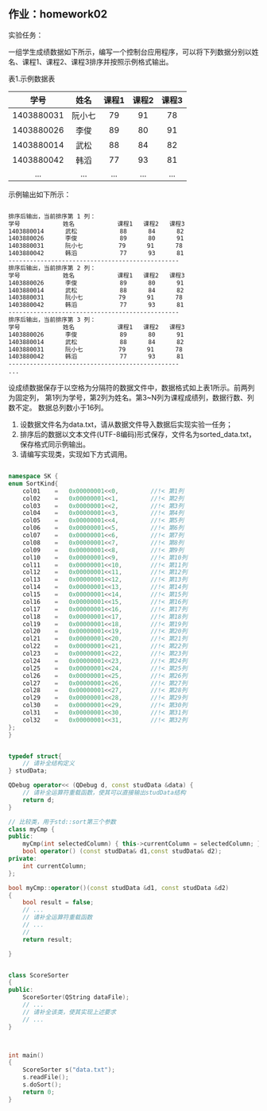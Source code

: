 ## 作业：homework02 

实验任务：

一组学生成绩数据如下所示，编写一个控制台应用程序，可以将下列数据分别以姓名、课程1、课程2、课程3排序并按照示例格式输出。

表1.示例数据表

| 学号     |姓名  |课程1|课程2|课程3|
|:--------:|:----:|:---:|:---:|:---:|
|1403880031|阮小七|79   |91   |78   |
|1403880026|李俊  |89   |80   |91   |
|1403880014|武松  |88   |84   |82   |
|1403880042|韩滔  |77   |93   |81   |
|...       |...   |...  |...  |...  |


示例输出如下所示：

``` bash

排序后输出，当前排序第 1 列：
学号            姓名            课程1   课程2   课程3   
1403880014      武松            88      84      82      
1403880026      李俊            89      80      91      
1403880031      阮小七          79      91      78      
1403880042      韩滔            77      93      81      
------------------------------------------------
排序后输出，当前排序第 2 列：
学号            姓名            课程1   课程2   课程3  
1403880026      李俊            89      80      91     
1403880014      武松            88      84      82      
1403880031      阮小七          79      91      78      
1403880042      韩滔            77      93      81    
------------------------------------------------
排序后输出，当前排序第 3 列：
学号            姓名            课程1   课程2   课程3  
1403880026      李俊            89      80      91      
1403880014      武松            88      84      82      
1403880031      阮小七          79      91      78      
1403880042      韩滔            77      93      81    
------------------------------------------------
...
```

设成绩数据保存于以空格为分隔符的数据文件中，数据格式如上表1所示。前两列为固定列，
第1列为学号，第2列为姓名。第3~N列为课程成绩列，数据行数、列数不定。
数据总列数小于16列。

1. 设数据文件名为data.txt，请从数据文件导入数据后实现实验一任务；
2. 排序后的数据以文本文件(UTF-8编码)形式保存，文件名为sorted_data.txt，保存格式同示例输出。
3. 请编写实现类，实现如下方式调用。

```cpp

namespace SK {
enum SortKind{
    col01    =   0x00000001<<0,         //!< 第1列
    col02    =   0x00000001<<1,         //!< 第2列
    col03    =   0x00000001<<2,         //!< 第3列
    col04    =   0x00000001<<3,         //!< 第4列
    col05    =   0x00000001<<4,         //!< 第5列
    col06    =   0x00000001<<5,         //!< 第6列
    col07    =   0x00000001<<6,         //!< 第7列
    col08    =   0x00000001<<7,         //!< 第8列
    col09    =   0x00000001<<8,         //!< 第9列
    col10    =   0x00000001<<9,         //!< 第10列
    col11    =   0x00000001<<10,        //!< 第11列
    col12    =   0x00000001<<11,        //!< 第12列
    col13    =   0x00000001<<12,        //!< 第13列
    col14    =   0x00000001<<13,        //!< 第14列
    col15    =   0x00000001<<14,        //!< 第15列
    col16    =   0x00000001<<15,        //!< 第16列
    col17    =   0x00000001<<16,        //!< 第17列
    col18    =   0x00000001<<17,        //!< 第18列
    col19    =   0x00000001<<18,        //!< 第19列
    col20    =   0x00000001<<19,        //!< 第20列
    col21    =   0x00000001<<20,        //!< 第21列
    col22    =   0x00000001<<21,        //!< 第22列
    col23    =   0x00000001<<22,        //!< 第23列
    col24    =   0x00000001<<23,        //!< 第24列
    col25    =   0x00000001<<24,        //!< 第25列
    col26    =   0x00000001<<25,        //!< 第26列
    col27    =   0x00000001<<26,        //!< 第27列
    col28    =   0x00000001<<27,        //!< 第28列
    col29    =   0x00000001<<28,        //!< 第29列
    col30    =   0x00000001<<29,        //!< 第30列
    col31    =   0x00000001<<30,        //!< 第31列
    col32    =   0x00000001<<31,        //!< 第32列
};
}


typedef struct{
    // 请补全结构定义
} studData;

QDebug operator<< (QDebug d, const studData &data) {
    // 请补全运算符重载函数，使其可以直接输出studData结构
    return d;
}

// 比较类，用于std::sort第三个参数
class myCmp {
public:
    myCmp(int selectedColumn) { this->currentColumn = selectedColumn; }
    bool operator() (const studData& d1,const studData& d2);
private:
    int currentColumn;
};

bool myCmp::operator()(const studData &d1, const studData &d2)
{
    bool result = false;
    // ...
    // 请补全运算符重载函数
    // ...
    //
    return result;

}


class ScoreSorter
{
public:
    ScoreSorter(QString dataFile);
    // ...
    // 请补全该类，使其实现上述要求
    // ...    
}



int main()
{
    ScoreSorter s("data.txt"); 
    s.readFile(); 
    s.doSort();
    return 0;
}
```
